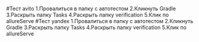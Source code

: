 #Тест avito
1.Провалиться в папку с автотестом 
2.Кликнуть Gradle
3.Раскрыть папку Tasks
4.Раскрыть папку verification
5.Клик по allureServe 
#Тест yandex
1.Провалиться в папку с автотестом 
2.Кликнуть Gradle
3.Раскрыть папку Tasks
4.Раскрыть папку verification
5.Клик по allureServe 
